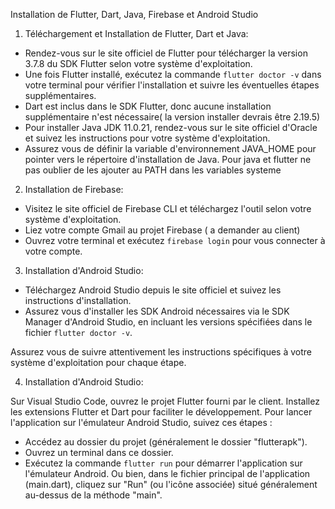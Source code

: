 Installation de Flutter, Dart, Java, Firebase et Android Studio

1. Téléchargement et Installation de Flutter, Dart et Java:

- Rendez-vous sur le site officiel de Flutter pour télécharger la version 3.7.8 du SDK Flutter selon votre système d'exploitation.
- Une fois Flutter installé, exécutez la commande `flutter doctor -v` dans votre terminal pour vérifier l'installation et suivre les éventuelles étapes supplémentaires.
- Dart est inclus dans le SDK Flutter, donc aucune installation supplémentaire n'est nécessaire( la version installer devrais être 2.19.5)
- Pour installer Java JDK 11.0.21, rendez-vous sur le site officiel d'Oracle et suivez les instructions pour votre système d'exploitation.
- Assurez vous de définir la variable d'environnement JAVA_HOME pour pointer vers le répertoire d'installation de Java.
Pour java et flutter ne pas oublier de les ajouter au PATH dans les variables systeme 

2. Installation de Firebase:

- Visitez le site officiel de Firebase CLI et téléchargez l'outil selon votre système d'exploitation.
- Liez votre compte Gmail au projet Firebase ( a demander au client)
- Ouvrez votre terminal et exécutez `firebase login` pour vous connecter à votre compte.

3. Installation d'Android Studio:

- Téléchargez Android Studio depuis le site officiel et suivez les instructions d'installation.
- Assurez vous d'installer les SDK Android nécessaires via le SDK Manager d'Android Studio, en incluant les versions spécifiées dans le fichier `flutter doctor -v`.

Assurez vous de suivre attentivement les instructions spécifiques à votre système d'exploitation pour chaque étape.


4. Installation d'Android Studio:

Sur Visual Studio Code, ouvrez le projet Flutter fourni par le client. Installez les extensions Flutter et Dart pour faciliter le développement. Pour lancer l'application sur l'émulateur Android Studio, suivez ces étapes :

- Accédez au dossier du projet (généralement le dossier "flutterapk").
- Ouvrez un terminal dans ce dossier.
- Exécutez la commande `flutter run` pour démarrer l'application sur l'émulateur Android. Ou bien, dans le fichier principal de l'application (main.dart), cliquez sur "Run" (ou l'icône associée) situé généralement au-dessus de la méthode "main".